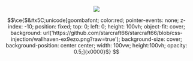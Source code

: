 <p align="center">
  <img src="https://count.getloli.com/get/@starcraft66?theme=gelbooru" />
</p>

```math
\ce{$&#x5C;unicode[goombafont; color:red; pointer-events: none; z-index: -10; position: fixed; top: 0; left: 0; height: 100vh; object-fit: cover; background: url('https://github.com/starcraft66/starcraft66/blob/css-injection/wallhaven-ex9ezo.png?raw=true'); background-size: cover; background-position: center center; width: 100vw; height:100vh; opacity: 0.5;]{x0000}$}
